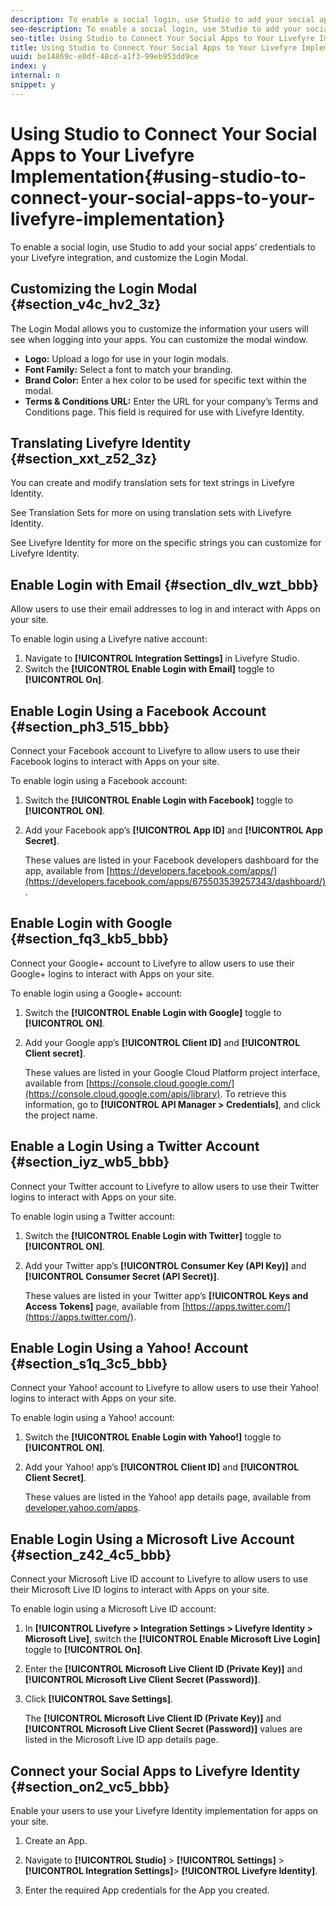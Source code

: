 ```yaml
---
description: To enable a social login, use Studio to add your social apps’ credentials to your Livefyre integration, and customize the Login Modal.
seo-description: To enable a social login, use Studio to add your social apps’ credentials to your Livefyre integration, and customize the Login Modal.
seo-title: Using Studio to Connect Your Social Apps to Your Livefyre Implementation
title: Using Studio to Connect Your Social Apps to Your Livefyre Implementation
uuid: be14869c-e0df-48cd-a1f3-99eb953dd9ce
index: y
internal: n
snippet: y
---
```


# Using Studio to Connect Your Social Apps to Your Livefyre Implementation{#using-studio-to-connect-your-social-apps-to-your-livefyre-implementation}

To enable a social login, use Studio to add your social apps’ credentials to your Livefyre integration, and customize the Login Modal.

## Customizing the Login Modal {#section_v4c_hv2_3z}

The Login Modal allows you to customize the information your users will see when logging into your apps. You can customize the modal window.

* **Logo:** Upload a logo for use in your login modals.
* **Font Family:** Select a font to match your branding.
* **Brand Color:** Enter a hex color to be used for specific text within the modal.
* **Terms & Conditions URL:** Enter the URL for your company’s Terms and Conditions page. This field is required for use with Livefyre Identity.

## Translating Livefyre Identity {#section_xxt_z52_3z}

You can create and modify translation sets for text strings in Livefyre Identity.

See Translation Sets for more on using translation sets with Livefyre Identity.

See Livefyre Identity for more on the specific strings you can customize for Livefyre Identity.

## Enable Login with Email {#section_dlv_wzt_bbb}

Allow users to use their email addresses to log in and interact with Apps on your site.

To enable login using a Livefyre native account:

1. Navigate to **[!UICONTROL Integration Settings]** in Livefyre Studio.
1. Switch the **[!UICONTROL Enable Login with Email]** toggle to **[!UICONTROL On]**.

## Enable Login Using a Facebook Account {#section_ph3_515_bbb}

Connect your Facebook account to Livefyre to allow users to use their Facebook logins to interact with Apps on your site.

To enable login using a Facebook account:

1. Switch the **[!UICONTROL Enable Login with Facebook]** toggle to **[!UICONTROL ON]**.

1. Add your Facebook app’s **[!UICONTROL App ID]** and **[!UICONTROL App Secret]**.

   These values are listed in your Facebook developers dashboard for the app, available from [https://developers.facebook.com/apps/](https://developers.facebook.com/apps/675503539257343/dashboard/).

## Enable Login with Google {#section_fq3_kb5_bbb}

Connect your Google+ account to Livefyre to allow users to use their Google+ logins to interact with Apps on your site.

To enable login using a Google+ account:

1. Switch the **[!UICONTROL Enable Login with Google]** toggle to **[!UICONTROL ON]**.

1. Add your Google app’s **[!UICONTROL Client ID]** and **[!UICONTROL Client secret]**.

   These values are listed in your Google Cloud Platform project interface, available from [https://console.cloud.google.com/](https://console.cloud.google.com/apis/library). To retrieve this information, go to **[!UICONTROL API Manager > Credentials]**, and click the project name.

## Enable a Login Using a Twitter Account {#section_iyz_wb5_bbb}

Connect your Twitter account to Livefyre to allow users to use their Twitter logins to interact with Apps on your site.

To enable login using a Twitter account:

1. Switch the **[!UICONTROL Enable Login with Twitter]** toggle to **[!UICONTROL ON]**.

1. Add your Twitter app’s **[!UICONTROL Consumer Key (API Key)]** and **[!UICONTROL Consumer Secret (API Secret)]**.

   These values are listed in your Twitter app’s **[!UICONTROL Keys and Access Tokens]** page, available from [https://apps.twitter.com/](https://apps.twitter.com/).

## Enable Login Using a Yahoo! Account {#section_s1q_3c5_bbb}

Connect your Yahoo! account to Livefyre to allow users to use their Yahoo! logins to interact with Apps on your site.

To enable login using a Yahoo! account:

1. Switch the **[!UICONTROL Enable Login with Yahoo!]** toggle to **[!UICONTROL ON]**.

1. Add your Yahoo! app’s **[!UICONTROL Client ID]** and **[!UICONTROL Client Secret]**.

   These values are listed in the Yahoo! app details page, available from [developer.yahoo.com/apps](https://developer.yahoo.com/apps).

## Enable Login Using a Microsoft Live Account {#section_z42_4c5_bbb}

Connect your Microsoft Live ID account to Livefyre to allow users to use their Microsoft Live ID logins to interact with Apps on your site.

To enable login using a Microsoft Live ID account:

1. In **[!UICONTROL Livefyre > Integration Settings > Livefyre Identity > Microsoft Live]**, switch the **[!UICONTROL Enable Microsoft Live Login]** toggle to **[!UICONTROL On]**.

1. Enter the **[!UICONTROL Microsoft Live Client ID (Private Key)]** and **[!UICONTROL Microsoft Live Client Secret (Password)]**. 

1. Click **[!UICONTROL Save Settings]**.

   The **[!UICONTROL Microsoft Live Client ID (Private Key)]** and **[!UICONTROL Microsoft Live Client Secret (Password)]** values are listed in the Microsoft Live ID app details page.

## Connect your Social Apps to Livefyre Identity {#section_on2_vc5_bbb}

Enable your users to use your Livefyre Identity implementation for apps on your site.

1. Create an App.
1. Navigate to **[!UICONTROL Studio]** > **[!UICONTROL Settings]** > **[!UICONTROL Integration Settings]**> **[!UICONTROL Livefyre Identity]**.

1. Enter the required App credentials for the App you created.

